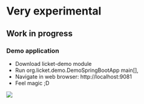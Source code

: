 # Very experimental

## Work in progress

### Demo application

 * Download licket-demo module
 * Run org.licket.demo.DemoSpringBootApp main[],
 * Navigate in web browser: http://localhost:9081
 * Feel magic ;D
 
 ![](https://raw.githubusercontent.com/activey/licket/master/licket.svg)
